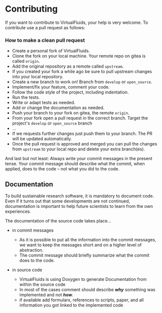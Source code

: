 # Contributing

If you want to contribute to VirtualFluids, your help is very welcome.
To contribute use a pull request as follows:

### How to make a clean pull request

- Create a personal fork of VirtualFluids.
- Clone the fork on your local machine. Your remote repo on gitea is called `origin`.
- Add the original repository as a remote called `upstream`.
- If you created your fork a while ago be sure to pull upstream changes into your local repository.
- Create a new branch to work on! Branch from `develop` or `open_source`.
- Implement/fix your feature, comment your code.
- Follow the code style of the project, including indentation.
- Run the tests.
- Write or adapt tests as needed.
- Add or change the documentation as needed.
- Push your branch to your fork on gitea, the remote `origin`.
- From your fork open a pull request in the correct branch. Target the project's `develop` or `open_source` branch
- …
- If we requests further changes just push them to your branch. The PR will be updated automatically.
- Once the pull request is approved and merged you can pull the changes from `upstream` to your local repo and delete
your extra branch(es).

And last but not least: Always write your commit messages in the present tense. Your commit message should describe what the commit, when applied, does to the code – not what you did to the code.

## Documentation

To build sustainable research software, it is mandatory to document code. 
Even if it turns out that some developments are not continued, documentation is important to help future scientists to learn from the own experiences.  

The documentation of the source code takes place…

- in commit messages  
  - As it is possible to put all the information into the commit messages, we want to keep the messages short and on a higher level of abstraction.
  - The commit message should briefly summarize what the commit does to the code. 

- in source code
  - VirtualFluids is using Doxygen to generate Documentation from within the source code
   - In most of the cases comment should describe ***why*** something was implemented and not ***how***.
   - if available add formulars, references to scripts, paper, and all information you got linked to the implemented code
